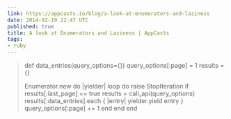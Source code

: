 ```yaml
---
link: https://appcasts.io/blog/a-look-at-enumerators-and-laziness
date: 2014-02-19 22:47 UTC
published: true
title: A look at Enumerators and Laziness | AppCasts
tags:
- ruby
---
```


<blockquote>def data_entries(query_options={})
  query_options[:page] = 1
  results = {}

  Enumerator.new do |yielder|
    loop do
      raise StopIteration if results[:last_page] == true
      results = call_api(query_options)
      results[:data_entries].each { |entry| yielder.yield entry }
      query_options[:page] += 1
    end
  end
end</blockquote>
